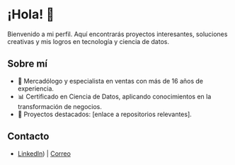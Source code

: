 # ¡Hola! 👋
Bienvenido a mi perfil. Aquí encontrarás proyectos interesantes, soluciones creativas y mis logros en tecnología y ciencia de datos.

## Sobre mí
- 💼 Mercadólogo y especialista en ventas con más de 16 años de experiencia.
- 📊 Certificado en Ciencia de Datos, aplicando conocimientos en la transformación de negocios.
- 🌟 Proyectos destacados: [enlace a repositorios relevantes].

## Contacto
- [LinkedIn](https://www.linkedin.com/in/elaine-cabrera)) | [Correo](ejccab@hotmail.com)
